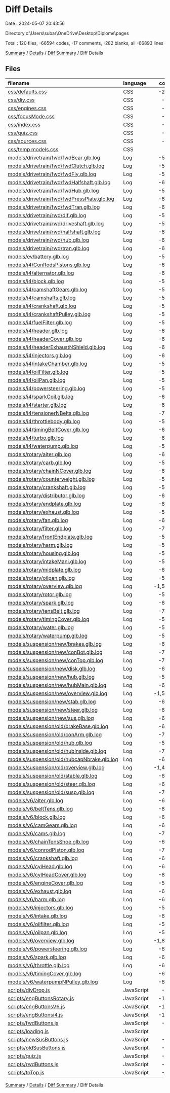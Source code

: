 # Diff Details

Date : 2024-05-07 20:43:56

Directory c:\\Users\\subar\\OneDrive\\Desktop\\Diplome\\pages

Total : 120 files,  -66594 codes, -17 comments, -282 blanks, all -66893 lines

[Summary](results.md) / [Details](details.md) / [Diff Summary](diff.md) / Diff Details

## Files
| filename | language | code | comment | blank | total |
| :--- | :--- | ---: | ---: | ---: | ---: |
| [css/defaults.css](/css/defaults.css) | CSS | -284 | -4 | -44 | -332 |
| [css/diy.css](/css/diy.css) | CSS | -28 | 0 | -3 | -31 |
| [css/engines.css](/css/engines.css) | CSS | -68 | 0 | -11 | -79 |
| [css/focusMode.css](/css/focusMode.css) | CSS | -10 | 0 | -1 | -11 |
| [css/index.css](/css/index.css) | CSS | -38 | -2 | -6 | -46 |
| [css/quiz.css](/css/quiz.css) | CSS | -44 | 0 | -7 | -51 |
| [css/sources.css](/css/sources.css) | CSS | -38 | 0 | -6 | -44 |
| [css/temp models.css](/css/temp%20models.css) | CSS | -9 | 0 | -1 | -10 |
| [models/drivetrain/fwd/fwdBear.glb.log](/models/drivetrain/fwd/fwdBear.glb.log) | Log | -518 | 0 | -1 | -519 |
| [models/drivetrain/fwd/fwdClutch.glb.log](/models/drivetrain/fwd/fwdClutch.glb.log) | Log | -518 | 0 | -1 | -519 |
| [models/drivetrain/fwd/fwdFly.glb.log](/models/drivetrain/fwd/fwdFly.glb.log) | Log | -518 | 0 | -1 | -519 |
| [models/drivetrain/fwd/fwdHalfshaft.glb.log](/models/drivetrain/fwd/fwdHalfshaft.glb.log) | Log | -603 | 0 | -1 | -604 |
| [models/drivetrain/fwd/fwdHub.glb.log](/models/drivetrain/fwd/fwdHub.glb.log) | Log | -518 | 0 | -1 | -519 |
| [models/drivetrain/fwd/fwdPressPlate.glb.log](/models/drivetrain/fwd/fwdPressPlate.glb.log) | Log | -627 | 0 | -1 | -628 |
| [models/drivetrain/fwd/fwdTran.glb.log](/models/drivetrain/fwd/fwdTran.glb.log) | Log | -627 | 0 | -1 | -628 |
| [models/drivetrain/rwd/dif.glb.log](/models/drivetrain/rwd/dif.glb.log) | Log | -518 | 0 | -1 | -519 |
| [models/drivetrain/rwd/driveshaft.glb.log](/models/drivetrain/rwd/driveshaft.glb.log) | Log | -518 | 0 | -1 | -519 |
| [models/drivetrain/rwd/halfshaft.glb.log](/models/drivetrain/rwd/halfshaft.glb.log) | Log | -603 | 0 | -1 | -604 |
| [models/drivetrain/rwd/hub.glb.log](/models/drivetrain/rwd/hub.glb.log) | Log | -603 | 0 | -1 | -604 |
| [models/drivetrain/rwd/tran.glb.log](/models/drivetrain/rwd/tran.glb.log) | Log | -633 | 0 | -1 | -634 |
| [models/ev/battery.glb.log](/models/ev/battery.glb.log) | Log | -569 | 0 | -1 | -570 |
| [models/i4/ConRodsPistons.glb.log](/models/i4/ConRodsPistons.glb.log) | Log | -656 | 0 | -1 | -657 |
| [models/i4/alternator.glb.log](/models/i4/alternator.glb.log) | Log | -615 | 0 | -1 | -616 |
| [models/i4/block.glb.log](/models/i4/block.glb.log) | Log | -518 | 0 | -1 | -519 |
| [models/i4/camshaftGears.glb.log](/models/i4/camshaftGears.glb.log) | Log | -524 | 0 | -1 | -525 |
| [models/i4/camshafts.glb.log](/models/i4/camshafts.glb.log) | Log | -524 | 0 | -1 | -525 |
| [models/i4/crankshaft.glb.log](/models/i4/crankshaft.glb.log) | Log | -572 | 0 | -1 | -573 |
| [models/i4/crankshaftPulley.glb.log](/models/i4/crankshaftPulley.glb.log) | Log | -524 | 0 | -1 | -525 |
| [models/i4/fuelFilter.glb.log](/models/i4/fuelFilter.glb.log) | Log | -518 | 0 | -1 | -519 |
| [models/i4/header.glb.log](/models/i4/header.glb.log) | Log | -602 | 0 | -1 | -603 |
| [models/i4/headerCover.glb.log](/models/i4/headerCover.glb.log) | Log | -603 | 0 | -1 | -604 |
| [models/i4/headerExhaustNShield.glb.log](/models/i4/headerExhaustNShield.glb.log) | Log | -669 | 0 | -1 | -670 |
| [models/i4/injectors.glb.log](/models/i4/injectors.glb.log) | Log | -603 | 0 | -1 | -604 |
| [models/i4/intakeChamber.glb.log](/models/i4/intakeChamber.glb.log) | Log | -566 | 0 | -1 | -567 |
| [models/i4/oilFilter.glb.log](/models/i4/oilFilter.glb.log) | Log | -518 | 0 | -1 | -519 |
| [models/i4/oilPan.glb.log](/models/i4/oilPan.glb.log) | Log | -518 | 0 | -1 | -519 |
| [models/i4/powersteering.glb.log](/models/i4/powersteering.glb.log) | Log | -524 | 0 | -1 | -525 |
| [models/i4/sparkCoil.glb.log](/models/i4/sparkCoil.glb.log) | Log | -639 | 0 | -1 | -640 |
| [models/i4/starter.glb.log](/models/i4/starter.glb.log) | Log | -609 | 0 | -1 | -610 |
| [models/i4/tensionerNBelts.glb.log](/models/i4/tensionerNBelts.glb.log) | Log | -706 | 0 | -1 | -707 |
| [models/i4/throttlebody.glb.log](/models/i4/throttlebody.glb.log) | Log | -518 | 0 | -1 | -519 |
| [models/i4/timingBeltCover.glb.log](/models/i4/timingBeltCover.glb.log) | Log | -627 | 0 | -1 | -628 |
| [models/i4/turbo.glb.log](/models/i4/turbo.glb.log) | Log | -609 | 0 | -1 | -610 |
| [models/i4/waterpump.glb.log](/models/i4/waterpump.glb.log) | Log | -530 | 0 | -1 | -531 |
| [models/rotary/alter.glb.log](/models/rotary/alter.glb.log) | Log | -615 | 0 | -1 | -616 |
| [models/rotary/carb.glb.log](/models/rotary/carb.glb.log) | Log | -542 | 0 | -1 | -543 |
| [models/rotary/chainNCover.glb.log](/models/rotary/chainNCover.glb.log) | Log | -603 | 0 | -1 | -604 |
| [models/rotary/counterweight.glb.log](/models/rotary/counterweight.glb.log) | Log | -518 | 0 | -1 | -519 |
| [models/rotary/crankshaft.glb.log](/models/rotary/crankshaft.glb.log) | Log | -518 | 0 | -1 | -519 |
| [models/rotary/distributor.glb.log](/models/rotary/distributor.glb.log) | Log | -621 | 0 | -1 | -622 |
| [models/rotary/endplate.glb.log](/models/rotary/endplate.glb.log) | Log | -603 | 0 | -1 | -604 |
| [models/rotary/exhaust.glb.log](/models/rotary/exhaust.glb.log) | Log | -542 | 0 | -1 | -543 |
| [models/rotary/fan.glb.log](/models/rotary/fan.glb.log) | Log | -603 | 0 | -1 | -604 |
| [models/rotary/filter.glb.log](/models/rotary/filter.glb.log) | Log | -791 | 0 | -1 | -792 |
| [models/rotary/frontEndplate.glb.log](/models/rotary/frontEndplate.glb.log) | Log | -518 | 0 | -1 | -519 |
| [models/rotary/harm.glb.log](/models/rotary/harm.glb.log) | Log | -524 | 0 | -1 | -525 |
| [models/rotary/housing.glb.log](/models/rotary/housing.glb.log) | Log | -518 | 0 | -1 | -519 |
| [models/rotary/intakeMani.glb.log](/models/rotary/intakeMani.glb.log) | Log | -542 | 0 | -1 | -543 |
| [models/rotary/midplate.glb.log](/models/rotary/midplate.glb.log) | Log | -688 | 0 | -1 | -689 |
| [models/rotary/oilpan.glb.log](/models/rotary/oilpan.glb.log) | Log | -548 | 0 | -1 | -549 |
| [models/rotary/overview.glb.log](/models/rotary/overview.glb.log) | Log | -1,538 | 0 | -1 | -1,539 |
| [models/rotary/rotor.glb.log](/models/rotary/rotor.glb.log) | Log | -518 | 0 | -1 | -519 |
| [models/rotary/spark.glb.log](/models/rotary/spark.glb.log) | Log | -621 | 0 | -1 | -622 |
| [models/rotary/tensBelt.glb.log](/models/rotary/tensBelt.glb.log) | Log | -724 | 0 | -1 | -725 |
| [models/rotary/timingCover.glb.log](/models/rotary/timingCover.glb.log) | Log | -578 | 0 | -1 | -579 |
| [models/rotary/water.glb.log](/models/rotary/water.glb.log) | Log | -536 | 0 | -1 | -537 |
| [models/rotary/waterpump.glb.log](/models/rotary/waterpump.glb.log) | Log | -536 | 0 | -1 | -537 |
| [models/suspension/new/brakes.glb.log](/models/suspension/new/brakes.glb.log) | Log | -688 | 0 | -1 | -689 |
| [models/suspension/new/conBot.glb.log](/models/suspension/new/conBot.glb.log) | Log | -712 | 0 | -1 | -713 |
| [models/suspension/new/conTop.glb.log](/models/suspension/new/conTop.glb.log) | Log | -706 | 0 | -1 | -707 |
| [models/suspension/new/disk.glb.log](/models/suspension/new/disk.glb.log) | Log | -603 | 0 | -1 | -604 |
| [models/suspension/new/hub.glb.log](/models/suspension/new/hub.glb.log) | Log | -518 | 0 | -1 | -519 |
| [models/suspension/new/hubMain.glb.log](/models/suspension/new/hubMain.glb.log) | Log | -688 | 0 | -1 | -689 |
| [models/suspension/new/overview.glb.log](/models/suspension/new/overview.glb.log) | Log | -1,595 | 0 | -1 | -1,596 |
| [models/suspension/new/stab.glb.log](/models/suspension/new/stab.glb.log) | Log | -609 | 0 | -1 | -610 |
| [models/suspension/new/steer.glb.log](/models/suspension/new/steer.glb.log) | Log | -609 | 0 | -1 | -610 |
| [models/suspension/new/sus.glb.log](/models/suspension/new/sus.glb.log) | Log | -694 | 0 | -1 | -695 |
| [models/suspension/old/brakeBase.glb.log](/models/suspension/old/brakeBase.glb.log) | Log | -688 | 0 | -1 | -689 |
| [models/suspension/old/conArm.glb.log](/models/suspension/old/conArm.glb.log) | Log | -712 | 0 | -1 | -713 |
| [models/suspension/old/hub.glb.log](/models/suspension/old/hub.glb.log) | Log | -518 | 0 | -1 | -519 |
| [models/suspension/old/hubInside.glb.log](/models/suspension/old/hubInside.glb.log) | Log | -700 | 0 | -1 | -701 |
| [models/suspension/old/hubcapNbrake.glb.log](/models/suspension/old/hubcapNbrake.glb.log) | Log | -603 | 0 | -1 | -604 |
| [models/suspension/old/overview.glb.log](/models/suspension/old/overview.glb.log) | Log | -1,443 | 0 | -1 | -1,444 |
| [models/suspension/old/stable.glb.log](/models/suspension/old/stable.glb.log) | Log | -609 | 0 | -1 | -610 |
| [models/suspension/old/steer.glb.log](/models/suspension/old/steer.glb.log) | Log | -609 | 0 | -1 | -610 |
| [models/suspension/old/susp.glb.log](/models/suspension/old/susp.glb.log) | Log | -718 | 0 | -1 | -719 |
| [models/v6/alter.glb.log](/models/v6/alter.glb.log) | Log | -694 | 0 | -1 | -695 |
| [models/v6/beltTens.glb.log](/models/v6/beltTens.glb.log) | Log | -876 | 0 | -1 | -877 |
| [models/v6/block.glb.log](/models/v6/block.glb.log) | Log | -603 | 0 | -1 | -604 |
| [models/v6/camGears.glb.log](/models/v6/camGears.glb.log) | Log | -627 | 0 | -1 | -628 |
| [models/v6/cams.glb.log](/models/v6/cams.glb.log) | Log | -759 | 0 | -1 | -760 |
| [models/v6/chainTensShoe.glb.log](/models/v6/chainTensShoe.glb.log) | Log | -639 | 0 | -1 | -640 |
| [models/v6/conrodPiston.glb.log](/models/v6/conrodPiston.glb.log) | Log | -759 | 0 | -1 | -760 |
| [models/v6/crankshaft.glb.log](/models/v6/crankshaft.glb.log) | Log | -651 | 0 | -1 | -652 |
| [models/v6/cylHead.glb.log](/models/v6/cylHead.glb.log) | Log | -675 | 0 | -1 | -676 |
| [models/v6/cylHeadCover.glb.log](/models/v6/cylHeadCover.glb.log) | Log | -875 | 0 | -1 | -876 |
| [models/v6/engineCover.glb.log](/models/v6/engineCover.glb.log) | Log | -518 | 0 | -1 | -519 |
| [models/v6/exhaust.glb.log](/models/v6/exhaust.glb.log) | Log | -699 | 0 | -1 | -700 |
| [models/v6/harm.glb.log](/models/v6/harm.glb.log) | Log | -603 | 0 | -1 | -604 |
| [models/v6/injectors.glb.log](/models/v6/injectors.glb.log) | Log | -524 | 0 | -1 | -525 |
| [models/v6/intake.glb.log](/models/v6/intake.glb.log) | Log | -621 | 0 | -1 | -622 |
| [models/v6/oilfilter.glb.log](/models/v6/oilfilter.glb.log) | Log | -518 | 0 | -1 | -519 |
| [models/v6/oilpan.glb.log](/models/v6/oilpan.glb.log) | Log | -560 | 0 | -1 | -561 |
| [models/v6/overview.glb.log](/models/v6/overview.glb.log) | Log | -1,899 | 0 | -1 | -1,900 |
| [models/v6/powersteering.glb.log](/models/v6/powersteering.glb.log) | Log | -609 | 0 | -1 | -610 |
| [models/v6/spark.glb.log](/models/v6/spark.glb.log) | Log | -687 | 0 | -1 | -688 |
| [models/v6/throttle.glb.log](/models/v6/throttle.glb.log) | Log | -621 | 0 | -1 | -622 |
| [models/v6/timingCover.glb.log](/models/v6/timingCover.glb.log) | Log | -621 | 0 | -1 | -622 |
| [models/v6/waterpumpNPulley.glb.log](/models/v6/waterpumpNPulley.glb.log) | Log | -645 | 0 | -1 | -646 |
| [scripts/diyDrop.js](/scripts/diyDrop.js) | JavaScript | -13 | 0 | 0 | -13 |
| [scripts/engButtonsRotary.js](/scripts/engButtonsRotary.js) | JavaScript | -103 | 0 | -12 | -115 |
| [scripts/engButtonsV6.js](/scripts/engButtonsV6.js) | JavaScript | -103 | 0 | -12 | -115 |
| [scripts/engButtonsi4.js](/scripts/engButtonsi4.js) | JavaScript | -104 | 0 | -11 | -115 |
| [scripts/fwdButtons.js](/scripts/fwdButtons.js) | JavaScript | -82 | 0 | -12 | -94 |
| [scripts/loading.js](/scripts/loading.js) | JavaScript | -4 | -3 | 0 | -7 |
| [scripts/newSusButtons.js](/scripts/newSusButtons.js) | JavaScript | -89 | 0 | -11 | -100 |
| [scripts/oldSusButtons.js](/scripts/oldSusButtons.js) | JavaScript | -89 | 0 | -11 | -100 |
| [scripts/quiz.js](/scripts/quiz.js) | JavaScript | -80 | -8 | -20 | -108 |
| [scripts/rwdButtons.js](/scripts/rwdButtons.js) | JavaScript | -82 | 0 | -12 | -94 |
| [scripts/toTop.js](/scripts/toTop.js) | JavaScript | -11 | 0 | -1 | -12 |

[Summary](results.md) / [Details](details.md) / [Diff Summary](diff.md) / Diff Details